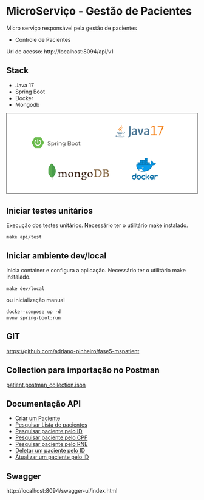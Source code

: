 # MicroServiço - Gestão de Pacientes

Micro serviço responsável pela gestão de pacientes

- Controle de Pacientes

Url de acesso: http://localhost:8094/api/v1

## Stack

- Java 17
- Spring Boot
- Docker
- Mongodb

![Stack](docs/img/stack.png)

## Iniciar testes unitários

Execução dos testes unitários. Necessário ter o utilitário make instalado.

```shell
make api/test
```

## Iniciar ambiente dev/local

Inicia container e configura a aplicação. Necessário ter o utilitário make instalado. 

```shell
make dev/local
```

ou inicialização manual

```shell
docker-compose up -d
mvnw spring-boot:run
```

## GIT
https://github.com/adriano-pinheiro/fase5-mspatient


## Collection para importação no Postman
[patient.postman_collection.json](externalfiles%2Fpatient.postman_collection.json)


## Documentação API

- [Criar um Paciente](docs/create.md)
- [Pesquisar Lista de pacientes](docs/list.md)
- [Pesquisar paciente pelo ID ](docs/serchById.md)
- [Pesquisar paciente pelo CPF](docs/serchByCpf.md)
- [Pesquisar paciente pelo RNE](docs/serchByRne.md)
- [Deletar um paciente pelo ID](docs/delete.md)
- [Atualizar um paciente pelo ID](docs/update.md)

## Swagger
http://localhost:8094/swagger-ui/index.html